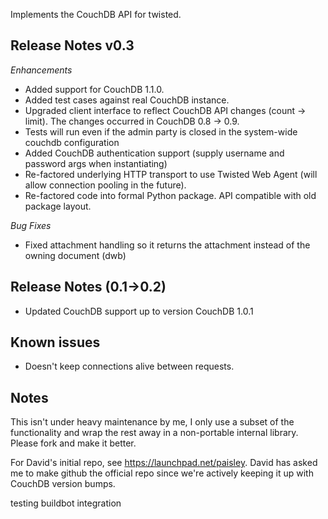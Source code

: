 Implements the CouchDB API for twisted.

## Release Notes v0.3

_Enhancements_

* Added support for CouchDB 1.1.0.
* Added test cases against real CouchDB instance.
* Upgraded client interface to reflect CouchDB API changes (count -> limit). The changes occurred in CouchDB 0.8 -> 0.9.
* Tests will run even if the admin party is closed in the system-wide couchdb configuration
* Added CouchDB authentication support (supply username and password args when instantiating)
* Re-factored underlying HTTP transport to use Twisted Web Agent (will allow connection pooling in the future).
* Re-factored code into formal Python package. API compatible with old package layout.

_Bug Fixes_
* Fixed attachment handling so it returns the attachment instead of the owning document (dwb)

## Release Notes (0.1->0.2)

* Updated CouchDB support up to version CouchDB 1.0.1


## Known issues

* Doesn't keep connections alive between requests.

## Notes

This isn't under heavy maintenance by me, I only use a subset of the functionality and wrap the rest away in a non-portable internal library.  Please fork and make it better.


For David's initial repo, see https://launchpad.net/paisley.  David has asked me to make github the official repo since we're actively keeping it up with CouchDB version bumps.

testing buildbot integration
